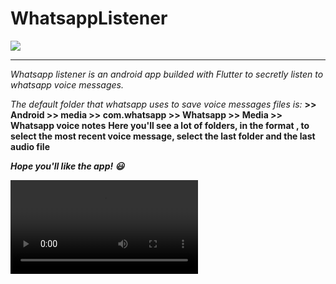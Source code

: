 # WhatsappListener

![](https://i.imgur.com/klbOWRT.png)

---

_Whatsapp listener is an android app builded with Flutter to secretly listen to whatsapp voice messages._

_The default folder that whatsapp uses to save voice messages files is:_
**<Your device> >> Android >> media >> com.whatsapp >> Whatsapp >> Media >> Whatsapp voice notes**
**Here you'll see a lot of folders, in the format <year><week>, to select the most recent voice message, select the last folder and the last audio file**

**_Hope you'll like the app! 😃_**

![](https://i.imgur.com/mgt5Szo.mp4)

